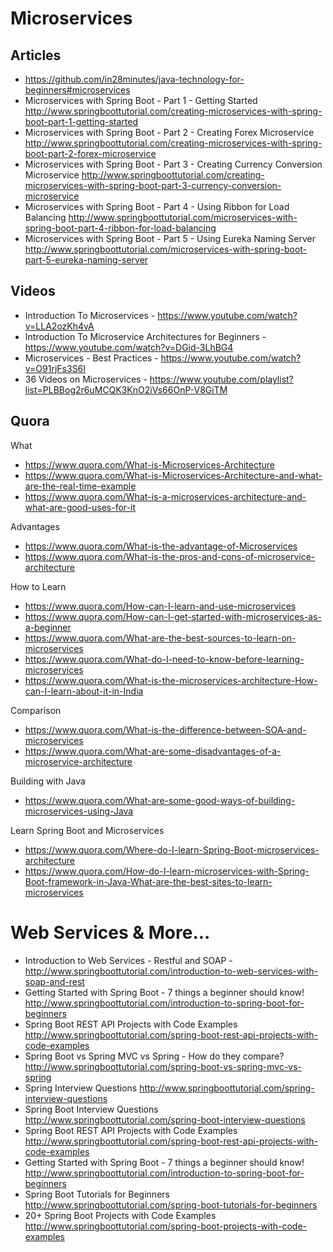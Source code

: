 # Microservices

## Articles

- https://github.com/in28minutes/java-technology-for-beginners#microservices
- Microservices with Spring Boot - Part 1 - Getting Started	http://www.springboottutorial.com/creating-microservices-with-spring-boot-part-1-getting-started
- Microservices with Spring Boot - Part 2 - Creating Forex Microservice	http://www.springboottutorial.com/creating-microservices-with-spring-boot-part-2-forex-microservice
- Microservices with Spring Boot - Part 3 - Creating Currency Conversion Microservice	http://www.springboottutorial.com/creating-microservices-with-spring-boot-part-3-currency-conversion-microservice
- Microservices with Spring Boot - Part 4 - Using Ribbon for Load Balancing	http://www.springboottutorial.com/microservices-with-spring-boot-part-4-ribbon-for-load-balancing
- Microservices with Spring Boot - Part 5 - Using Eureka Naming Server	http://www.springboottutorial.com/microservices-with-spring-boot-part-5-eureka-naming-server

## Videos
- Introduction To Microservices - https://www.youtube.com/watch?v=LLA2ozKh4vA
- Introduction To Microservice Architectures for Beginners - https://www.youtube.com/watch?v=DGid-3LhBG4
- Microservices -  Best Practices	- https://www.youtube.com/watch?v=O91rjFs3S6I
- 36 Videos on Microservices - https://www.youtube.com/playlist?list=PLBBog2r6uMCQK3KnO2iVs66OnP-V8GiTM


## Quora

What
- https://www.quora.com/What-is-Microservices-Architecture
- https://www.quora.com/What-is-Microservices-Architecture-and-what-are-the-real-time-example
- https://www.quora.com/What-is-a-microservices-architecture-and-what-are-good-uses-for-it

Advantages
- https://www.quora.com/What-is-the-advantage-of-Microservices
- https://www.quora.com/What-is-the-pros-and-cons-of-microservice-architecture

How to Learn
- https://www.quora.com/How-can-I-learn-and-use-microservices
- https://www.quora.com/How-can-I-get-started-with-microservices-as-a-beginner
- https://www.quora.com/What-are-the-best-sources-to-learn-on-microservices
- https://www.quora.com/What-do-I-need-to-know-before-learning-microservices
- https://www.quora.com/What-is-the-microservices-architecture-How-can-I-learn-about-it-in-India

Comparison
- https://www.quora.com/What-is-the-difference-between-SOA-and-microservices
- https://www.quora.com/What-are-some-disadvantages-of-a-microservice-architecture


Building with Java
- https://www.quora.com/What-are-some-good-ways-of-building-microservices-using-Java


Learn Spring Boot and Microservices
- https://www.quora.com/Where-do-I-learn-Spring-Boot-microservices-architecture
- https://www.quora.com/How-do-I-learn-microservices-with-Spring-Boot-framework-in-Java-What-are-the-best-sites-to-learn-microservices


#  Web Services & More...
- Introduction to Web Services - Restful and SOAP	- http://www.springboottutorial.com/introduction-to-web-services-with-soap-and-rest
- Getting Started with Spring Boot - 7 things a beginner should know!	http://www.springboottutorial.com/introduction-to-spring-boot-for-beginners
- Spring Boot REST API Projects with Code Examples	http://www.springboottutorial.com/spring-boot-rest-api-projects-with-code-examples
- Spring Boot vs Spring MVC vs Spring - How do they compare?	http://www.springboottutorial.com/spring-boot-vs-spring-mvc-vs-spring
- Spring Interview Questions	http://www.springboottutorial.com/spring-interview-questions
- Spring Boot Interview Questions	http://www.springboottutorial.com/spring-boot-interview-questions
- Spring Boot REST API Projects with Code Examples	http://www.springboottutorial.com/spring-boot-rest-api-projects-with-code-examples
- Getting Started with Spring Boot - 7 things a beginner should know!	http://www.springboottutorial.com/introduction-to-spring-boot-for-beginners
- Spring Boot Tutorials for Beginners	http://www.springboottutorial.com/spring-boot-tutorials-for-beginners
- 20+ Spring Boot Projects with Code Examples	http://www.springboottutorial.com/spring-boot-projects-with-code-examples

